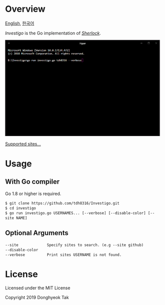 # Overview
[English](./README.MD), [한국어](./README-ko_kr.MD)

*Investigo* is the Go implementation of *[Sherlock](https://github.com/TheYahya/sherlock)*.

![screenshot](./docs/sample.gif)

[Supported sites...](./sites.md)

# Usage
## With Go compiler
Go 1.8 or higher is required.
```
$ git clone https://github.com/tdh8316/Investigo.git
$ cd investigo
$ go run investigo.go USERNAMES... [--verbose] [--disable-color] [--site NAME]
```

## Optional Arguments
```
--site             Specify sites to search. (e.g --site github)
--disable-color
--verbose          Print sites USERNAME is not found.
```

# License
Licensed under the MIT License

Copyright 2019 Donghyeok Tak
